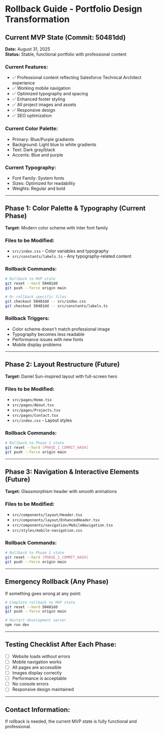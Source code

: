 # Rollback Guide - Portfolio Design Transformation

## Current MVP State (Commit: 50481dd)
**Date:** August 31, 2025  
**Status:** Stable, functional portfolio with professional content

### Current Features:
- ✅ Professional content reflecting Salesforce Technical Architect experience
- ✅ Working mobile navigation
- ✅ Optimized typography and spacing
- ✅ Enhanced footer styling
- ✅ All project images and assets
- ✅ Responsive design
- ✅ SEO optimization

### Current Color Palette:
- Primary: Blue/Purple gradients
- Background: Light blue to white gradients
- Text: Dark gray/black
- Accents: Blue and purple

### Current Typography:
- Font Family: System fonts
- Sizes: Optimized for readability
- Weights: Regular and bold

---

## Phase 1: Color Palette & Typography (Current Phase)
**Target:** Modern color scheme with Inter font family

### Files to be Modified:
- `src/index.css` - Color variables and typography
- `src/constants/labels.ts` - Any typography-related content

### Rollback Commands:
```bash
# Rollback to MVP state
git reset --hard 50481dd
git push --force origin main

# Or rollback specific files
git checkout 50481dd -- src/index.css
git checkout 50481dd -- src/constants/labels.ts
```

### Rollback Triggers:
- Color scheme doesn't match professional image
- Typography becomes less readable
- Performance issues with new fonts
- Mobile display problems

---

## Phase 2: Layout Restructure (Future)
**Target:** Daniel Sun-inspired layout with full-screen hero

### Files to be Modified:
- `src/pages/Home.tsx`
- `src/pages/About.tsx`
- `src/pages/Projects.tsx`
- `src/pages/Contact.tsx`
- `src/index.css` - Layout styles

### Rollback Commands:
```bash
# Rollback to Phase 1 state
git reset --hard [PHASE_1_COMMIT_HASH]
git push --force origin main
```

---

## Phase 3: Navigation & Interactive Elements (Future)
**Target:** Glassmorphism header with smooth animations

### Files to be Modified:
- `src/components/layout/Header.tsx`
- `src/components/layout/EnhancedHeader.tsx`
- `src/components/navigation/MobileNavigation.tsx`
- `src/styles/mobile-navigation.css`

### Rollback Commands:
```bash
# Rollback to Phase 2 state
git reset --hard [PHASE_2_COMMIT_HASH]
git push --force origin main
```

---

## Emergency Rollback (Any Phase)
If something goes wrong at any point:

```bash
# Complete rollback to MVP state
git reset --hard 50481dd
git push --force origin main

# Restart development server
npm run dev
```

---

## Testing Checklist After Each Phase:
- [ ] Website loads without errors
- [ ] Mobile navigation works
- [ ] All pages are accessible
- [ ] Images display correctly
- [ ] Performance is acceptable
- [ ] No console errors
- [ ] Responsive design maintained

---

## Contact Information:
If rollback is needed, the current MVP state is fully functional and professional.
